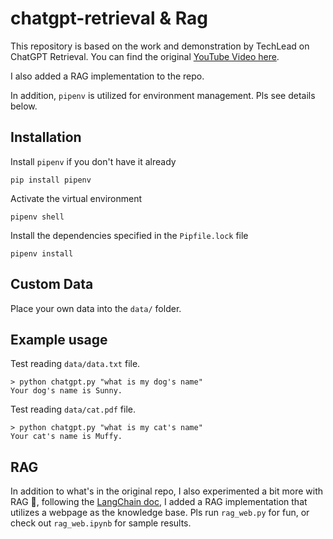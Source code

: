 # chatgpt-retrieval & Rag

This repository is based on the work and demonstration by TechLead on ChatGPT Retrieval. You can find the original [YouTube Video here](https://youtu.be/9AXP7tCI9PI).

I also added a RAG implementation to the repo.  

In addition, `pipenv` is utilized for environment management. Pls see details below.

## Installation

Install `pipenv` if you don't have it already
```
pip install pipenv
```

Activate the virtual environment
```
pipenv shell
```


Install the dependencies specified in the `Pipfile.lock` file
```
pipenv install
```

## Custom Data

Place your own data into the `data/` folder.

## Example usage
Test reading `data/data.txt` file.
```
> python chatgpt.py "what is my dog's name"
Your dog's name is Sunny.
```

Test reading `data/cat.pdf` file.
```
> python chatgpt.py "what is my cat's name"
Your cat's name is Muffy.
```

## RAG

In addition to what's in the original repo, I also experimented a bit more with RAG 🤩, following the [LangChain doc](https://python.langchain.com/docs/use_cases/question_answering/), I added a RAG implementation that utilizes a webpage as the knowledge base. Pls run `rag_web.py` for fun, or check out `rag_web.ipynb` for sample results. 

